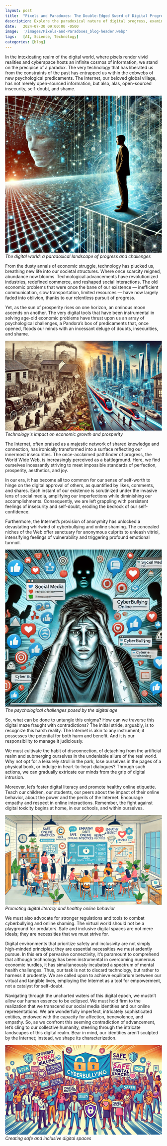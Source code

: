 ```yaml
---
layout: post
title:  "Pixels and Paradoxes: The Double-Edged Sword of Digital Progress"
description: Explore the paradoxical nature of digital progress, examining how technology has solved economic problems while creating new psychological challenges. Discover strategies for navigating the digital landscape and maintaining our humanity in an increasingly connected world.
date:   2024-07-30 09:00:00 -0500
image:  '/images/Pixels-and-Paradoxes_blog-header.webp'
tags:   [AI, Science, Technology]
categories: [blog]
---
```


In the intoxicating realm of the digital world, where pixels render vivid realities and cyberspace hosts an infinite cosmos of information, we stand on the precipice of a paradox. The very technology that has liberated us from the constraints of the past has entrapped us within the cobwebs of new psychological predicaments. The Internet, our beloved global village, has not merely open-sourced information, but also, alas, open-sourced insecurity, self-doubt, and shame.

![Digital Paradox](/images/Pixels-and-Paradoxes-intro.webp)
*The digital world: a paradoxical landscape of progress and challenges*

From the dusty annals of economic struggle, technology has plucked us, breathing new life into our societal structures. Where once scarcity reigned, abundance now blooms. Technological advancements have revolutionized industries, redefined commerce, and reshaped social interactions. The old economic problems that were once the bane of our existence — inefficient communication, slow transportation, limited resources — have now largely faded into oblivion, thanks to our relentless pursuit of progress.

Yet, as the sun of prosperity rises on one horizon, an ominous moon ascends on another. The very digital tools that have been instrumental in solving age-old economic problems have thrust upon us an array of psychological challenges, a Pandora’s box of predicaments that, once opened, floods our minds with an incessant deluge of doubts, insecurities, and shame.

![Digital Paradox](/images/Pixels-and-Paradoxes-economies.webp)
*Technology's impact on economic growth and prosperity*

The Internet, often praised as a majestic network of shared knowledge and connection, has ironically transformed into a surface reflecting our innermost insecurities. The once-acclaimed pathfinder of progress, the World Wide Web, is increasingly perceived as a battleground. Here, we find ourselves incessantly striving to meet impossible standards of perfection, prosperity, aesthetics, and joy.

In our era, it has become all too common for our sense of self-worth to hinge on the digital approval of others, as quantified by likes, comments, and shares. Each instant of our existence is scrutinized under the invasive lens of social media, amplifying our imperfections while diminishing our accomplishments. Consequently, we are left grappling with persistent feelings of insecurity and self-doubt, eroding the bedrock of our self-confidence.

Furthermore, the Internet’s provision of anonymity has unlocked a devastating whirlwind of cyberbullying and online shaming. The concealed niches of the Web offer sanctuary for anonymous culprits to unleash vitriol, intensifying feelings of vulnerability and triggering profound emotional turmoil.

![Digital Paradox](/images/Pixels-and-Paradoxes_psychologial_challenges.webp)
*The psychological challenges posed by the digital age*

So, what can be done to untangle this enigma? How can we traverse this digital maze fraught with contradictions? The initial stride, arguably, is to recognize this harsh reality. The Internet is akin to any instrument; it possesses the potential for both harm and benefit. And it is our responsibility to manage it judiciously.

We must cultivate the habit of disconnection, of detaching from the artificial realm and submerging ourselves in the undeniable allure of the real world. Why not opt for a leisurely stroll in the park, lose ourselves in the pages of a physical book, or indulge in heart-to-heart dialogues? Through such actions, we can gradually extricate our minds from the grip of digital intrusion.

Moreover, let’s foster digital literacy and promote healthy online etiquette. Teach our children, our students, our peers about the impact of their online behavior, about the power and the perils of the Internet. Encourage empathy and respect in online interactions. Remember, the fight against digital toxicity begins at home, in our schools, and within ourselves.

![Digital Paradox](/images/Pixels-and-Paradoxes_digital_literacy.webp)
*Promoting digital literacy and healthy online behavior*

We must also advocate for stronger regulations and tools to combat cyberbullying and online shaming. The virtual world should not be a playground for predators. Safe and inclusive digital spaces are not mere ideals; they are necessities that we must strive for.

Digital environments that prioritize safety and inclusivity are not simply high-minded principles; they are essential necessities we must ardently pursue. In this era of pervasive connectivity, it’s paramount to comprehend that although technology has been instrumental in overcoming numerous economic hurdles, it has simultaneously incubated a spectrum of mental health challenges. Thus, our task is not to discard technology, but rather to harness it prudently. We are called upon to achieve equilibrium between our virtual and tangible lives, employing the Internet as a tool for empowerment, not a catalyst for self-doubt.

Navigating through the uncharted waters of this digital epoch, we mustn’t allow our human essence to be eclipsed. We must hold firm to the realization that we transcend our social media identities and our online representations. We are wonderfully imperfect, intricately sophisticated entities, endowed with the capacity for affection, benevolence, and empathy. So, as we confront this seeming contradiction of advancement, let’s cling to our collective humanity, steering through the intricate landscapes of this digital realm. Bear in mind, our identities aren’t sculpted by the Internet; instead, we shape its characterization.

![Digital Paradox](/images/Pixels-and-Paradoxes_safe_digital_places.webp)
*Creating safe and inclusive digital spaces*